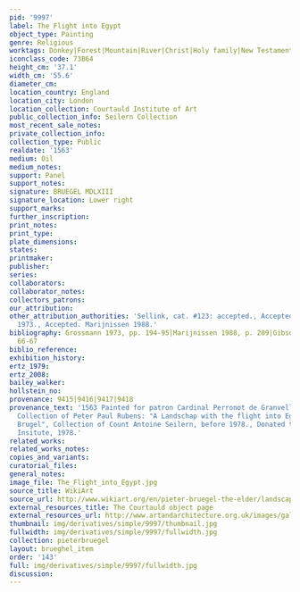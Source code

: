 ```yaml
---
pid: '9997'
label: The Flight into Egypt
object_type: Painting
genre: Religious
worktags: Donkey|Forest|Mountain|River|Christ|Holy family|New Testament|Virgin Mary|Landscape
iconclass_code: 73B64
height_cm: '37.1'
width_cm: '55.6'
diameter_cm:
location_country: England
location_city: London
location_collection: Courtauld Institute of Art
public_collection_info: Seilern Collection
most_recent_sale_notes:
private_collection_info:
collection_type: Public
realdate: '1563'
medium: Oil
medium_notes:
support: Panel
support_notes:
signature: BRUEGEL MDLXIII
signature_location: Lower right
support_marks:
further_inscription:
print_notes:
print_type:
plate_dimensions:
states:
printmaker:
publisher:
series:
collaborators:
collaborator_notes:
collectors_patrons:
our_attribution:
other_attribution_authorities: 'Sellink, cat. #123: accepted., Accepted. Grossmann
  1973., Accepted. Marijnissen 1988.'
bibliography: Grossmann 1973, pp. 194-95|Marijnissen 1988, p. 209|Gibson 1989, pp.
  66-67
biblio_reference:
exhibition_history:
ertz_1979:
ertz_2008:
bailey_walker:
hollstein_no:
provenance: 9415|9416|9417|9418
provenance_text: '1563 Painted for patron Cardinal Perronot de Granvelle, 1640 Antwerp
  Collection of Peter Paul Rubens: "A Landschap with the flight into Egipt by old
  Brugel", Collection of Count Antoine Seilern, before 1978., Donated to Courtauld
  Insitute, 1978.'
related_works:
related_works_notes:
copies_and_variants:
curatorial_files:
general_notes:
image_file: The_Flight_into_Egypt.jpg
source_title: WikiArt
source_url: http://www.wikiart.org/en/pieter-bruegel-the-elder/landscape-with-the-flight-into-egypt-1563
external_resources_title: The Courtauld object page
external_resources_url: http://www.artandarchitecture.org.uk/images/gallery/6b06f360.html
thumbnail: img/derivatives/simple/9997/thumbnail.jpg
fullwidth: img/derivatives/simple/9997/fullwidth.jpg
collection: pieterbruegel
layout: brueghel_item
order: '143'
full: img/derivatives/simple/9997/fullwidth.jpg
discussion:
---
```

